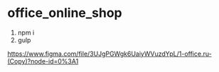 # office_online_shop

1. npm i
2. gulp

https://www.figma.com/file/3UJgPGWgk6UaiyWVuzdYpL/1-office.ru-(Copy)?node-id=0%3A1
